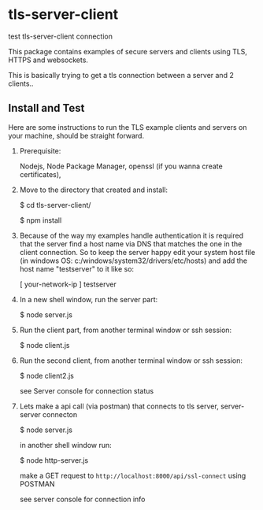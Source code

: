 # tls-server-client
test  tls-server-client connection 

This package contains examples of secure servers and clients using TLS, HTTPS and websockets.

This is basically trying to get a tls connection between a server and 2 clients..

Install and Test
--------------------------------

Here are some instructions to run the TLS example clients and servers on your machine, should be straight forward.

1) Prerequisite:

	Nodejs, Node Package Manager, openssl (if you wanna create certificates), 


2) Move to the directory that created and install:

    $ cd tls-server-client/
    
    $ npm install
 

3) Because of the way my examples handle authentication it is required that the server find a host name via DNS that
matches the one in the client connection. So to keep the server happy edit your system host file  (in windows OS: c:/windows/system32/drivers/etc/hosts)  and add the
host name "testserver" to it like so:

    [ your-network-ip ]    testserver


4) In a new shell window, run the server part:

    $ node server.js


5) Run the client part, from another terminal window or ssh session:

    $ node client.js


6) Run the second client, from another terminal window or ssh session:

    $ node client2.js

    see Server console for connection status


7) Lets make a api call (via postman) that connects to tls server, server-server connecton

    $ node server.js

	in another shell window run:

	$ node http-server.js
	
	make a GET request to `http://localhost:8000/api/ssl-connect` using POSTMAN

	see server console for connection info

    

